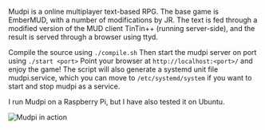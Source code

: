 Mudpi is a online multiplayer text-based RPG. The base game is EmberMUD, with a number of modifications
by JR. The text is fed through a modified version of the MUD client
TinTin++ (running server-side), and the result is served through a browser
using ttyd.

Compile the source using
```./compile.sh```
Then start the mudpi server on port <port> using
```./start <port>```
Point your browser at `http://localhost:<port>/` and enjoy the game! The
script will also generate a systemd unit file mudpi.service, which you
can move to `/etc/systemd/system` if you want to start and stop mudpi
as a service.

I run Mudpi on a Raspberry Pi, but I have also tested it on Ubuntu.

![Mudpi in action](mudpi.png)
